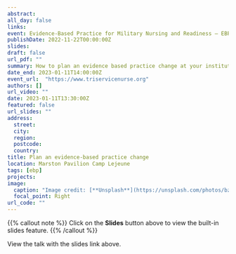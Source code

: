 ```yaml
---
abstract: 
all_day: false
links:
event: Evidence-Based Practice for Military Nursing and Readiness – EBP Workshop
publishDate: 2022-11-22T00:00:00Z
slides: 
draft: false
url_pdf: ""
summary: How to plan an evidence based practice change at your institution.
date_end: 2023-01-11T14:00:00Z
event_url:  "https://www.triservicenurse.org"
authors: []
url_video: ""
date: 2023-01-11T13:30:00Z
featured: false
url_slides: ""
address:
  street: 
  city: 
  region: 
  postcode: 
  country: 
title: Plan an evidence-based practice change
location: Marston Pavilion Camp Lejeune
tags: [ebp]
projects:
image:
  caption: "Image credit: [**Unsplash**](https://unsplash.com/photos/bzdhc5b3Bxs)"
  focal_point: Right
url_code: ""
---
```


{{% callout note %}}
Click on the **Slides** button above to view the built-in slides feature.
{{% /callout %}}

View the talk with the slides link above.
